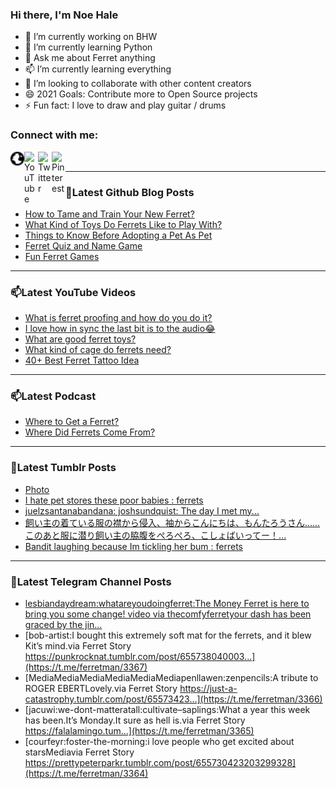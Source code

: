 ### Hi there, I'm Noe Hale

- 🔭 I’m currently working on BHW
- 🌱 I’m currently learning Python
- 💬 Ask me about Ferret anything
- 📫 I’m currently learning everything
- 🔭 I’m looking to collaborate with other content creators
- 😄 2021 Goals: Contribute more to Open Source projects
- ⚡ Fun fact: I love to draw and play guitar / drums

### Connect with me:

[<img align="left" alt="ferretvoice.com" width="22px" src="https://raw.githubusercontent.com/iconic/open-iconic/master/svg/globe.svg" />](https://ferretvoice.com)
[<img align="left" alt="YouTube" width="22px" src="https://cdn.jsdelivr.net/npm/simple-icons@v3/icons/youtube.svg" />](https://www.youtube.com/channel/UCk665XTfaMLVwFVWUmgnDiw)
[<img align="left" alt="Twitter" width="22px" src="https://cdn.jsdelivr.net/npm/simple-icons@v3/icons/twitter.svg" />](https://twitter.com/voiceferret)
[<img align="left" alt="Pinterest" width="22px" src="https://cdn.jsdelivr.net/npm/simple-icons@v3/icons/pinterest.svg" />](https://www.pinterest.com/voiceferret/)

<br />

---
### 🔭Latest Github Blog Posts
<!-- GITHUB:START -->
- [How to Tame and Train Your New Ferret?](http://noehale.github.io/how-to-tame-and-train-your-new-ferret/)
- [What Kind of Toys Do Ferrets Like to Play With?](http://noehale.github.io/what-kind-of-toys-do-ferrets-like-to-play-with/)
- [Things to Know Before Adopting a Pet As Pet](http://noehale.github.io/things-to-know-before-adopting-a-pet-as-pet/)
- [Ferret Quiz and Name Game](http://noehale.github.io/ferret-quiz/)
- [Fun Ferret Games](http://noehale.github.io/fun-ferret-games/)
<!-- GITHUB:END -->
---
### 📫Latest YouTube Videos

<!-- YOUTUBE:START -->
- [What is ferret proofing and how do you do it?](https://www.youtube.com/watch?v=81Syh_DJBQQ)
- [I love how in sync the last bit is to the audio😂](https://www.youtube.com/watch?v=WHBeGHwSlGY)
- [What are good ferret toys?](https://www.youtube.com/watch?v=tPxRilBzc0s)
- [What kind of cage do ferrets need?](https://www.youtube.com/watch?v=xzz6hC3sR5A)
- [40+ Best Ferret Tattoo Idea](https://www.youtube.com/watch?v=KIKqduR6Xcs)
<!-- YOUTUBE:END -->

---
### 📫Latest Podcast

<!-- PODCAST:START -->
- [Where to Get a Ferret?](https://anchor.fm/ferretvoice/episodes/Where-to-Get-a-Ferret-erurfu)
- [Where Did Ferrets Come From?](https://anchor.fm/ferretvoice/episodes/Where-Did-Ferrets-Come-From-eruq8g)
<!-- PODCAST:END -->
---
### 📝Latest Tumblr Posts

<!-- TUMBLR:START -->
- [Photo](https://come-forth-into-the-light.tumblr.com/post/655794600634679296)
- [I hate pet stores these poor babies : ferrets](https://come-forth-into-the-light.tumblr.com/post/655771935869976576)
- [juelzsantanabandana:
joshsundquist:
The day I met my...](https://come-forth-into-the-light.tumblr.com/post/655726676119109632)
- [飼い主の着ている服の襟から侵入、袖からこんにちは、もんたろうさん……このあと服に潜り飼い主の脇腹をぺろぺろ、こしょばいってー！...](https://come-forth-into-the-light.tumblr.com/post/655703985243701248)
- [Bandit laughing because Im tickling her bum : ferrets](https://come-forth-into-the-light.tumblr.com/post/655681355256070144)
<!-- TUMBLR:END -->
---
### 📝Latest Telegram Channel Posts

<!-- TELEGRAM:START -->
- [lesbiandaydream:whatareyoudoingferret:The Money Ferret is here to bring you some change! video via thecomfyferretyour dash has been graced by the jin...](https://t.me/ferretman/3368)
- [bob-artist:I bought this extremely soft mat for the ferrets, and it blew Kit’s mind.via Ferret Story https://punkrocknat.tumblr.com/post/655738040003...](https://t.me/ferretman/3367)
- [MediaMediaMediaMediaMediaMediapenllawen:zenpencils:A tribute to ROGER EBERTLovely.via Ferret Story https://just-a-catastrophy.tumblr.com/post/65573423...](https://t.me/ferretman/3366)
- [jacuwi:we-dont-matteratall:cultivate–saplings:What a year this week has been.It’s Monday.It sure as hell is.via Ferret Story https://falalamingo.tum...](https://t.me/ferretman/3365)
- [courfeyr:foster-the-morning:i love people who get excited about starsMediavia Ferret Story https://prettypeterparkr.tumblr.com/post/655730423203299328](https://t.me/ferretman/3364)
<!-- TELEGRAM:END -->
